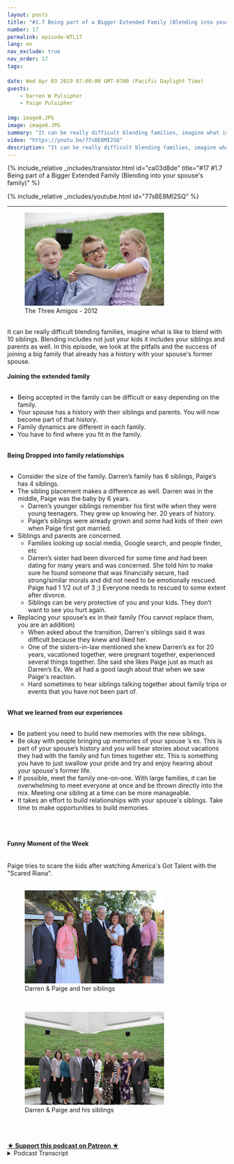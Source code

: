 ```yaml
---
layout: posts
title: "#1.7 Being part of a Bigger Extended Family (Blending into your spouse's family)"
number: 17
permalink: episode-WTL17
lang: en
nav_exclude: true
nav_order: 17
tags:

date: Wed Apr 03 2019 07:00:00 GMT-0700 (Pacific Daylight Time)
guests:
    - Darren W Pulsipher
    - Paige Pulsipher

img: image0.JPG
image: image0.JPG
summary: "It can be really difficult blending families, imagine what is like to blend with 10 siblings. Blending includes not just your kids it includes your siblings and parents as well. In this episode, we look at the pitfalls and the success of joining a big family that already has a history with your spouse's former spouse."
video: "https://youtu.be/77sBE8MI2SQ"
description: "It can be really difficult blending families, imagine what is like to blend with 10 siblings. Blending includes not just your kids it includes your siblings and parents as well. In this episode, we look at the pitfalls and the success of joining a big family that already has a history with your spouse's former spouse."
---
```


<div>
{% include_relative _includes/transistor.html id="ca03d8de" title="#17 #1.7 Being part of a Bigger Extended Family (Blending into your spouse's family)" %}

{% include_relative _includes/youtube.html id="77sBE8MI2SQ" %}
</div>

---

<html><head></head><body><div><figure data-trix-attachment="{&quot;contentType&quot;:&quot;image&quot;,&quot;height&quot;:213,&quot;url&quot;:&quot;https://4.bp.blogspot.com/-_e2NFStE1uQ/XKA-Jjo5SmI/AAAAAAAEybI/UVySI7gctnc7PUxJuUhpUxuzPsrBzPi0QCLcBGAs/s320/IMG_0079.JPG&quot;,&quot;width&quot;:320}" data-trix-content-type="image" data-trix-attributes="{&quot;caption&quot;:&quot;The Three Amigos - 2012&quot;}" class="attachment attachment--preview"><img src="./image0.JPG" width="320" height="213"><figcaption class="attachment__caption attachment__caption--edited">The Three Amigos - 2012</figcaption></figure><br>It can be really difficult blending families, imagine what is like to blend with 10 siblings. Blending includes not just your kids it includes your siblings and parents as well. In this episode, we look at the pitfalls and the success of joining a big family that already has a history with your spouse's former spouse.</div><div><strong><br>Joining the extended family<br></strong><br></div><ul><li>Being accepted in the family can be difficult or easy depending on the family.</li><li>Your spouse has a history with their siblings and parents. You will now become part of that history.</li><li>Family dynamics are different in each family.</li><li>You have to find where you fit in the family.</li></ul><div><strong><br>Being Dropped into family relationships<br></strong><br></div><ul><li>Consider the size of the family. Darren’s family has 6 siblings, Paige’s has 4 siblings.</li><li>The sibling placement makes a difference as well. Darren was in the middle, Paige was the baby by 6 years.<ul><li>Darren’s younger siblings remember his first wife when they were young teenagers. They grew up knowing her. 20 years of history.</li><li>Paige’s siblings were already grown and some had kids of their own when Paige first got married.</li></ul></li><li>Siblings and parents are concerned.<ul><li>Families looking up social media, Google search, and people finder, etc</li><li>Darren’s sister had been divorced for some time and had been dating for many years and was concerned. She told him to make sure he found someone that was financially secure, had strong/similar morals and did not need to be emotionally rescued. Paige had 1 1/2 out of 3 ;) Everyone needs to rescued to some extent after divorce.</li><li>Siblings can be very protective of you and your kids. They don’t want to see you hurt again.</li></ul></li><li>Replacing your spouse’s ex in their family (You cannot replace them,&nbsp; you are an addition)<ul><li>When asked about the transition, Darren's siblings said it was difficult because they knew and liked her.</li><li>One of the sisters-in-law mentioned she knew Darren’s ex for 20 years, vacationed together, were pregnant together, experienced several things together. She said she likes Paige just as much as Darren’s Ex. We all had a good laugh about that when we saw Paige's reaction.&nbsp;</li><li>Hard sometimes to hear siblings talking together about family trips or events that you have not been part of.</li></ul></li></ul><div><strong><br>What we learned from our experiences<br></strong><br></div><ul><li>Be patient you need to build new memories with the new siblings.</li><li>Be okay with people bringing up memories of your spouse ’s ex. This is part of your spouse’s history and you will hear stories about vacations they had with the family and fun times together etc. This is something you have to just swallow your pride and try and enjoy hearing about your spouse's former life.</li><li>If possible, meet the family one-on-one. With large families, it can be overwhelming to meet everyone at once and be thrown directly into the mix. Meeting one sibling at a time can be more manageable.</li><li>It takes an effort to build relationships with your spouse's siblings. Take time to make opportunities to build memories.</li></ul><div><br></div><div><br></div><div><strong><br>Funny Moment of the Week<br></strong><br></div><div><br>Paige tries to scare the kids after watching America's Got Talent with the "Scared Riana".</div><div><br></div><div><figure data-trix-attachment="{&quot;contentType&quot;:&quot;image&quot;,&quot;height&quot;:213,&quot;url&quot;:&quot;https://1.bp.blogspot.com/-Mqhol4vUQZI/XKA-KKrqLsI/AAAAAAAEybM/tScIYIXcj7QNw1fO_aCIJpesgVIE9ZUlgCLcBGAs/s320/IMG_1052.jpg&quot;,&quot;width&quot;:320}" data-trix-content-type="image" data-trix-attributes="{&quot;caption&quot;:&quot;Darren &amp; Paige and her siblings&quot;}" class="attachment attachment--preview"><img src="./image1.jpg" width="320" height="213"><figcaption class="attachment__caption attachment__caption--edited">Darren &amp; Paige and her siblings</figcaption></figure></div><div><br></div><div><figure data-trix-attachment="{&quot;contentType&quot;:&quot;image&quot;,&quot;height&quot;:213,&quot;url&quot;:&quot;https://3.bp.blogspot.com/-pbnDDVRqHHc/XKA-JsLru3I/AAAAAAAEybE/9lluc4ZZ14AbBArDz8ZHig_ye3uqDlApQCLcBGAs/s320/IMG_0024.jpg&quot;,&quot;width&quot;:320}" data-trix-content-type="image" data-trix-attributes="{&quot;caption&quot;:&quot;Darren &amp; Paige and his siblings&quot;}" class="attachment attachment--preview"><img src="./image2.jpg" width="320" height="213"><figcaption class="attachment__caption attachment__caption--edited">Darren &amp; Paige and his siblings</figcaption></figure></div><div><br></div><div><br><br></div>
<strong>
  <a href="https://www.patreon.com/wheresthelemonade" target="_donate" rel="payment" title="★ Support this podcast on Patreon ★">★ Support this podcast on Patreon ★</a>
</strong></body></html>

<details>
<summary> Podcast Transcript </summary>

<p></p>

</details>
